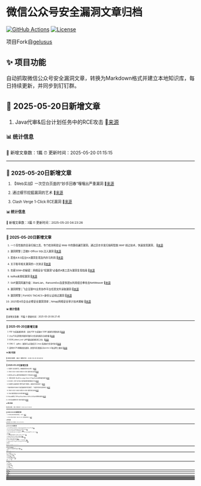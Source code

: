 # 微信公众号安全漏洞文章归档

[![GitHub Actions](https://github.com/gelusus/wxvl/actions/workflows/update_today.yml/badge.svg)](https://github.com/gelusus/wxvl/actions)
[![License](https://img.shields.io/badge/license-MIT-blue.svg)](LICENSE)

项目Fork自[gelusus](https://github.com/gelusus/wxvl)

## ✨ 项目功能

自动抓取微信公众号安全漏洞文章，转换为Markdown格式并建立本地知识库，每日持续更新，并同步到钉钉群。



## 📢 2025-05-20日新增文章

1. Java代审&后台计划任务中的RCE攻击 🔗[来源](https://mp.weixin.qq.com/s?__biz=MzkyNjcyODI1OA==&mid=2247484765&idx=1&sn=b9a2b63ae4870eaa17509553d1d15a2a)

#### 📊 统计信息
<small>📝 新增文章数：1篇
⏰ 更新时间：2025-05-20 01:15:15<small>

---


## 📢 2025-05-20日新增文章

1. 【Web实战】一次空白页面的“妙手回春”嘎嘎出严重漏洞 🔗[来源](https://mp.weixin.qq.com/s?__biz=MzkxNzY5MTg1Ng==&mid=2247487577&idx=4&sn=2b3bbda702b95680bb8469041a55a91f)

2. 通过细节挖掘漏洞的艺术 🔗[来源](https://mp.weixin.qq.com/s?__biz=MzkxNzY5MTg1Ng==&mid=2247487577&idx=6&sn=0d1f02515f463f5488a8ace5e841d877)

3. Clash Verge 1-Click RCE漏洞 🔗[来源](https://mp.weixin.qq.com/s?__biz=MzkzOTIwOTkxMQ==&mid=2247484065&idx=1&sn=80efa6ce84afb40f4fbefc74569e4e41)

#### 📊 统计信息
<small>📝 新增文章数：3篇
⏰ 更新时间：2025-05-20 04:23:26<small>

---


## 📢 2025-05-20日新增文章

1. 一个高性能的目录扫描工具，专门检测和验证 Web 中的路径遍历漏洞。通过异步并发扫描和智能 WAF 绕过技术，快速发现漏洞， 🔗[来源](https://mp.weixin.qq.com/s?__biz=Mzk0ODM0NDIxNQ==&mid=2247494312&idx=1&sn=fae73d6e67898ee15bb7fb2ba7df7b11)

2. 漏洞预警 | 泛微E-Office SQL注入漏洞 🔗[来源](https://mp.weixin.qq.com/s?__biz=MzkwMTQ0NDA1NQ==&mid=2247493169&idx=2&sn=7541877a92fcd02d5022cd061a332eb4)

3. 若依4.8.0后台rce漏洞复现及内存马利用 🔗[来源](https://mp.weixin.qq.com/s?__biz=MzkzNDI5NjEzMQ==&mid=2247484612&idx=1&sn=9ad84b9e19875df2e023e58224b89502)

4. 关于账号相关漏洞的一次测试 🔗[来源](https://mp.weixin.qq.com/s?__biz=MzkwODc1NTgyMg==&mid=2247485139&idx=1&sn=3539268a1eb3de11e87f268ebedcbd11)

5. 年薪30W+的秘密：网络安全"挖漏洞"必备的4类工具与漏洞复现指南 🔗[来源](https://mp.weixin.qq.com/s?__biz=Mzg4NTg5MDQ0OA==&mid=2247487935&idx=1&sn=0fd72220a31b600e0c52b18be2d3e2eb)

6. kafka未授权漏洞 🔗[来源](https://mp.weixin.qq.com/s?__biz=Mzg2MzkwNDU1Mw==&mid=2247485691&idx=1&sn=c6cdd8256b68d350a4402fa121501d81)

7. SAP漏洞风暴升级：BianLian、RansomExx及更多团伙利用组合拳攻击NetWeaver 🔗[来源](https://mp.weixin.qq.com/s?__biz=MzA4NTY4MjAyMQ==&mid=2447900559&idx=1&sn=0a7c9fe1e7debd1234cb5693b067a809)

8. 漏洞预警 | 飞企互联FE业务协作平台任意文件读取漏洞 🔗[来源](https://mp.weixin.qq.com/s?__biz=MzkwMTQ0NDA1NQ==&mid=2247493169&idx=3&sn=3651274bf140c0b87299a7ee5ced3a89)

9. 漏洞预警 | FortiOS TACACS+身份认证绕过漏洞 🔗[来源](https://mp.weixin.qq.com/s?__biz=MzkwMTQ0NDA1NQ==&mid=2247493169&idx=1&sn=c05c9a489dc07f3b2ddfdd8da6607b89)

10. 2025年4月企业必修安全漏洞清单；Nmap网络安全审计技术揭秘 🔗[来源](https://mp.weixin.qq.com/s?__biz=MjM5OTk4MDE2MA==&mid=2655279355&idx=1&sn=48be8d46daba1f043071df066861692a)

#### 📊 统计信息
<small>📝 新增文章数：10篇
⏰ 更新时间：2025-05-20 08:27:45<small>

---


## 📢 2025-05-20日新增文章

1. PDF 生成器漏洞利用：查找 PDF 生成器中 SSRF 漏洞的完整指南 🔗[来源](https://mp.weixin.qq.com/s?__biz=MzI0MTUwMjQ5Nw==&mid=2247488386&idx=1&sn=b9796901565c32f9f5e18643c53c5977)

2. 大众汽车应用程序漏洞可致车主信息和服务记录泄露 🔗[来源](https://mp.weixin.qq.com/s?__biz=MzI2NzAwOTg4NQ==&mid=2649795151&idx=2&sn=fbe72b2822bdbe8de6113691b2162b1b)

3. IDOR_detect_tool【API越权漏洞检测工具】 🔗[来源](https://mp.weixin.qq.com/s?__biz=MzkyNzIxMjM3Mg==&mid=2247490386&idx=1&sn=69a3eb83c41266c5d0ebd2e3c0558e2e)

4. GNU C（glibc）漏洞可以在数百万 Linux 系统执行任意代码 🔗[来源](https://mp.weixin.qq.com/s?__biz=MzI2NzAwOTg4NQ==&mid=2649795151&idx=3&sn=293aecf04fcabee81298a4fbcda70c1f)

5. 英特尔CPU再曝高危漏洞，新型内存泄漏与Spectre v2攻击卷土重来 🔗[来源](https://mp.weixin.qq.com/s?__biz=MzU0MjE2Mjk3Ng==&mid=2247489110&idx=1&sn=bd7f08bd623117ea3652505c80ba5da9)

#### 📊 统计信息
<small>📝 新增文章数：5篇
⏰ 更新时间：2025-05-20 09:46:52<small>

---


## 📢 2025-05-20日新增文章

1. 印度阿三安全研究员，欺骗漏洞赏金全过程！ 🔗[来源](https://mp.weixin.qq.com/s?__biz=MzIyMDEzMTA2MQ==&mid=2651168480&idx=1&sn=50dcda92c002bd51ea2737f3532de5c6)

2. CNVD-2023-04620 金和 OA XXE 漏洞分析复现 🔗[来源](https://mp.weixin.qq.com/s?__biz=Mzg2NDcwNjkzNw==&mid=2247487511&idx=1&sn=26c6c9c168d84586c8478f7b2dedd2d1)

3. 高危WordPress插件漏洞威胁超1万个网站安全 🔗[来源](https://mp.weixin.qq.com/s?__biz=MzAxMjE3ODU3MQ==&mid=2650610809&idx=3&sn=d60cac29d0d8c32877b922b55df29182)

4. 【成功复现】WordPress plugin Kubio AI Page Builder路径遍历漏洞 🔗[来源](https://mp.weixin.qq.com/s?__biz=MzU2NDgzOTQzNw==&mid=2247503311&idx=1&sn=17cd63a2dc5bb1c0a1bbcf1dc7d0fd9a)

5. EDUSRC | 两个证书站小程序漏洞挖掘思路及方法 🔗[来源](https://mp.weixin.qq.com/s?__biz=MzUyODkwNDIyMg==&mid=2247550119&idx=1&sn=c25a8b23e5ef7622e645d208c419b59f)

6. 文末赠书|当漏洞成为“数字战争”的弹药，谁能改写攻防规则？ 🔗[来源](https://mp.weixin.qq.com/s?__biz=MzAxMjE3ODU3MQ==&mid=2650610809&idx=2&sn=186c2134c645104b6d44da9bb54bd25e)

7. 微步再获评CNNVD“高质量漏洞优秀贡献奖”、“年度优秀技术支撑单位” 🔗[来源](https://mp.weixin.qq.com/s?__biz=MzI5NjA0NjI5MQ==&mid=2650183840&idx=2&sn=0af114301702b4ae7a8abbb1292f6b31)

8. CNVD-2023-04620 金和 OA XXE 漏洞分析复现 🔗[来源](https://mp.weixin.qq.com/s?__biz=MzU3MDg2NDI4OA==&mid=2247491153&idx=1&sn=b45e5f6c7bba1d0d1d9a973478640211)

9. CNVD漏洞周报2025年第18期 🔗[来源](https://mp.weixin.qq.com/s?__biz=MzIwNDk0MDgxMw==&mid=2247499864&idx=1&sn=0ac97ac6631f4bed37dc9d65de527d8d)

10. Mozilla修复了在Pwn2Own Berlin 2025上公开演示的零日漏洞 🔗[来源](https://mp.weixin.qq.com/s?__biz=Mzg3OTc0NDcyNQ==&mid=2247493874&idx=1&sn=66206ef8b1b21a6d4d0f75b5f2bb1e87)

11. SRC实战案例分享-验证码漏洞 🔗[来源](https://mp.weixin.qq.com/s?__biz=MzkyNzM2MjM0OQ==&mid=2247496619&idx=1&sn=cef5546181d6f6ba22d6e75da46caf4d)

#### 📊 统计信息
<small>📝 新增文章数：11篇
⏰ 更新时间：2025-05-20 12:26:23<small>

---


## 📢 2025-05-20日新增文章

1. 2025攻防演练必修高危漏洞集合（1.0版） 🔗[来源](https://mp.weixin.qq.com/s?__biz=MzIwMjcyNzA5Mw==&mid=2247495058&idx=1&sn=9ba60513d1aedc46385f088671127de5)

2. GitHub 坟场又添新魂？‘data-cve-poc’ 这把铁锹想挖啥？ 🔗[来源](https://mp.weixin.qq.com/s?__biz=MzU3MjczNzA1Ng==&mid=2247497394&idx=2&sn=6afa5a1d01e022c60b0560e63bb5013c)

#### 📊 统计信息
<small>📝 新增文章数：2篇
⏰ 更新时间：2025-05-20 16:29:35<small>

---


## 📢 2025-05-20日新增文章

1. 安全动态回顾|65款违法违规收集使用个人信息的移动应用被通报 微软5月补丁星期二修复72个漏洞 🔗[来源](https://mp.weixin.qq.com/s?__biz=MzI0MDY1MDU4MQ==&mid=2247582421&idx=2&sn=4d652cfed9e7b0c3f05bb935d717f71f)

2. Ghost Route 检测 Next JS 中间件绕过漏洞 (CVE-2025-29927) 的攻击 🔗[来源](https://mp.weixin.qq.com/s?__biz=Mzg2NTk4MTE1MQ==&mid=2247487438&idx=1&sn=ef49a682ff862cf1972a2c7917274ba1)

3. 行业实践｜电力行业数字化转型，应用风险漏洞谁来防？ 🔗[来源](https://mp.weixin.qq.com/s?__biz=MjM5NzE0NTIxMg==&mid=2651135729&idx=1&sn=d51040d6c10c0666031d7f8dcaf25fb4)

4. 大众汽车应用程序再曝安全漏洞，泄露车主敏感信息；410GB TeleMessage泄露数据被DDoSecrets收录 | 牛览 🔗[来源](https://mp.weixin.qq.com/s?__biz=MjM5Njc3NjM4MA==&mid=2651136902&idx=2&sn=5c62a5d8b7822d419bd155094dfa73a3)

5. RCE 🔗[来源](https://mp.weixin.qq.com/s?__biz=MzIzMTIzNTM0MA==&mid=2247497628&idx=1&sn=61a9e680026304bda5658427d781b52b)

6. HackProve国际漏洞狂飙赛来袭！奖金翻倍、积分冲榜，全球开启！ 🔗[来源](https://mp.weixin.qq.com/s?__biz=MjM5NjA0NjgyMA==&mid=2651321374&idx=1&sn=e9577cbfc42d88f3379443abc9ae10f7)

7. 【安全圈】CISA最近将Chrome漏洞标记为被积极利用 🔗[来源](https://mp.weixin.qq.com/s?__biz=MzIzMzE4NDU1OQ==&mid=2652069726&idx=4&sn=6e0326f5a7bbfaabc1fb97d20777862b)

8. ChatGPT漏洞允许攻击者在共享对话中嵌入恶意SVG与图像文件 🔗[来源](https://mp.weixin.qq.com/s?__biz=MjM5NjA0NjgyMA==&mid=2651321374&idx=3&sn=6a3bba25915e6ce2b498ef03970fc4e8)

9. Mongoose 搜索注入漏洞复现与修复 🔗[来源](https://mp.weixin.qq.com/s?__biz=MzkyNTY3Nzc3Mg==&mid=2247489854&idx=1&sn=1e0a63504777786c01f77ea4604a9551)

10. Pwn2Own 2025柏林赛落幕！29个零日漏洞曝光，百万奖金花落谁家？ 🔗[来源](https://mp.weixin.qq.com/s?__biz=MjM5NTc2MDYxMw==&mid=2458594279&idx=2&sn=bba65c83cfc13e29b1d3bcebbe562ed2)

11. 【漏洞通告】glibc静态setuid程序dlopen代码执行漏洞 (CVE-2025-4802) 🔗[来源](https://mp.weixin.qq.com/s?__biz=MzkzNzY5OTg2Ng==&mid=2247501089&idx=2&sn=1ebe4873b80d78327d69e54c096a745c)

#### 📊 统计信息
<small>📝 新增文章数：11篇
⏰ 更新时间：2025-05-20 20:45:19<small>

---


## 📢 2025-05-21日新增文章

1. 【AI漏洞预警】Infiniflow Ragflow账户接管漏洞CVE-2025-48187 🔗[来源](https://mp.weixin.qq.com/s?__biz=MzI3NzMzNzE5Ng==&mid=2247490103&idx=1&sn=432278ec94ada797568108539241ac0b)

2. 【安全圈】黑客在Pwn2Own柏林大赛中利用28个零日漏洞斩获107万美元奖金 🔗[来源](https://mp.weixin.qq.com/s?__biz=MzIzMzE4NDU1OQ==&mid=2652069726&idx=2&sn=c20c0d51d02d13694b5fc4bca2f03dd4)

#### 📊 统计信息
<small>📝 新增文章数：2篇
⏰ 更新时间：2025-05-21 00:27:34<small>

---


## 📢 2025-05-21日新增文章

1. SysAid SysAid On-Prem 未授权 XML外部实体注入(XXE)漏洞 🔗[来源](https://mp.weixin.qq.com/s?__biz=MzA5NzQzNTc0Ng==&mid=2247502414&idx=6&sn=ff90534f91198265ab19c5d635974345)

2. 漏洞速递 | CVE-2025-29927漏洞（附EXP） 🔗[来源](https://mp.weixin.qq.com/s?__biz=MzI1NTM4ODIxMw==&mid=2247501349&idx=1&sn=59bf10bba063b60bdb410a2b2227295e)

3. 商用漏洞扫描器的盲区：为什么越权漏洞总被漏检？ 🔗[来源](https://mp.weixin.qq.com/s?__biz=MzkyMTYyOTQ5NA==&mid=2247487145&idx=1&sn=c089110d0633e7f0798f8191da30eaef)

4. Gnu Glibc 逻辑缺陷漏洞 🔗[来源](https://mp.weixin.qq.com/s?__biz=MzA5NzQzNTc0Ng==&mid=2247502414&idx=1&sn=e436f090f20203dae2788470d2e830f7)

5. Ivanti Endpoint Manager Mobile 需授权 代码注入漏洞 🔗[来源](https://mp.weixin.qq.com/s?__biz=MzA5NzQzNTc0Ng==&mid=2247502414&idx=2&sn=e08d06704ad18be109b3687efc5c973a)

6. BurpAPI越权漏洞检测工具|漏洞探测 🔗[来源](https://mp.weixin.qq.com/s?__biz=Mzg3ODE2MjkxMQ==&mid=2247491589&idx=1&sn=24950336ac9f53aa1ec1584c73a58f5c)

7. Pwn2Own 2025柏林黑客大赛：发现28个0day 斩获百万美元奖金 🔗[来源](https://mp.weixin.qq.com/s?__biz=MzI4NDY2MDMwMw==&mid=2247514384&idx=2&sn=fcfc80f16f102b6fec2c364408384b51)

8. SysAid SysAid On-Prem 未授权 XML外部实体注入(XXE)漏洞 🔗[来源](https://mp.weixin.qq.com/s?__biz=MzA5NzQzNTc0Ng==&mid=2247502414&idx=5&sn=7162f099562c67bb40635cb4eb23f583)

9. Google Chrome 访问控制不当漏洞 🔗[来源](https://mp.weixin.qq.com/s?__biz=MzA5NzQzNTc0Ng==&mid=2247502414&idx=7&sn=72b2561ef284f3206a5cbf4f54eba279)

#### 📊 统计信息
<small>📝 新增文章数：9篇
⏰ 更新时间：2025-05-21 04:24:36<small>

---


## 📢 2025-05-21日新增文章

1. Nodejs Node.Js 异常处理不当漏洞 🔗[来源](https://mp.weixin.qq.com/s?__biz=MzA5NzQzNTc0Ng==&mid=2247502414&idx=8&sn=5608f451446d34b3c8f6f699ea83c692)

2. 30个云安全漏洞的发现与利用技巧，非常有用！ 🔗[来源](https://mp.weixin.qq.com/s?__biz=MzIwMzIyMjYzNA==&mid=2247518934&idx=1&sn=597eb63142bac29bc6e2b8799d93c038)

3. 通过细节挖掘漏洞的艺术 🔗[来源](https://mp.weixin.qq.com/s?__biz=MzkxNzY5MTg1Ng==&mid=2247487591&idx=7&sn=f7d37a10fbe119e782c7c4c2abf36665)

4. 漏洞预警 | 力软敏捷开发框架远程代码执行漏洞 🔗[来源](https://mp.weixin.qq.com/s?__biz=MzkwMTQ0NDA1NQ==&mid=2247493178&idx=2&sn=5c4ca05702c3759560ca3f920b04e29b)

5. 【Web实战】一次空白页面的“妙手回春”嘎嘎出严重漏洞 🔗[来源](https://mp.weixin.qq.com/s?__biz=MzkxNzY5MTg1Ng==&mid=2247487591&idx=5&sn=e28dd77522b9412f1e50fad4a4c40318)

6. 4G通话（VoLTE）漏洞致仅需拨号即可定位任何O2运营商用户 🔗[来源](https://mp.weixin.qq.com/s?__biz=Mzg3OTc0NDcyNQ==&mid=2247493883&idx=1&sn=7dedce75c1a1e0e52ab06db60c0770a7)

7. 2025 HVV必修高危漏洞集合 🔗[来源](https://mp.weixin.qq.com/s?__biz=MjM5OTk4MDE2MA==&mid=2655279619&idx=1&sn=c2e1e6d269e4a7a134eaed7013d7c6fd)

8. Fortinet FortiOS 身份验证缺陷漏洞 🔗[来源](https://mp.weixin.qq.com/s?__biz=MzA5NzQzNTc0Ng==&mid=2247502414&idx=4&sn=a35a1079fd3a884216dc28f8d3af5297)

9. 俄 APT 组织利用0day漏洞和擦除器加强对欧洲的攻击 🔗[来源](https://mp.weixin.qq.com/s?__biz=MzI2NzAwOTg4NQ==&mid=2649795169&idx=1&sn=d29b06d7eb3b372dd4945ba1c3820d05)

10. 【漏洞通告】glibc静态setuid程序dlopen代码执行漏洞安全风险通告 🔗[来源](https://mp.weixin.qq.com/s?__biz=MzU4NjY4MDAyNQ==&mid=2247497487&idx=1&sn=e40cf31a2c927023db8183d1175e2705)

11. Apache IoTDB 需授权 代码注入漏洞 🔗[来源](https://mp.weixin.qq.com/s?__biz=MzA5NzQzNTc0Ng==&mid=2247502414&idx=3&sn=edae5292526e0e40d7c0ade7557df90e)

#### 📊 统计信息
<small>📝 新增文章数：11篇
⏰ 更新时间：2025-05-21 09:46:49<small>

---


## 📢 2025-05-21日新增文章

1. 美特CRM upload3.jsp 任意文件上传漏洞 🔗[来源](https://mp.weixin.qq.com/s?__biz=MzkzMTcwMTg1Mg==&mid=2247491536&idx=1&sn=e08651804979dee3ed4ad293816140a0)

2. 漏洞预警 美特CRM mcc_login.jsp SQL注入漏洞 🔗[来源](https://mp.weixin.qq.com/s?__biz=MzkyMTMwNjU1Mg==&mid=2247492295&idx=1&sn=f6fe03aa31417ece81388366d75a5ef2)

3. 漏洞预警 | Optilink管理系统注入漏洞 🔗[来源](https://mp.weixin.qq.com/s?__biz=MzkwMTQ0NDA1NQ==&mid=2247493178&idx=1&sn=0d4028eaae2e2be533e9e2773f0d5df7)

4. 基于路由转发导致的权限认证绕过漏洞分析 🔗[来源](https://mp.weixin.qq.com/s?__biz=Mzk0OTU2ODQ4Mw==&mid=2247487296&idx=1&sn=4a1242ec620fb15daa80efad6cf99ae6)

#### 📊 统计信息
<small>📝 新增文章数：4篇
⏰ 更新时间：2025-05-21 12:26:34<small>

---


## 📢 2025-05-21日新增文章

1. 当漏洞成为“数字战争”的弹药，谁能改写攻防规则？ 🔗[来源](https://mp.weixin.qq.com/s?__biz=MzkyNTYwOTMyNA==&mid=2247485405&idx=1&sn=beb431317f63213a3b1ce3caf311a704)

2. 【CVE-2025-40634】缓冲区溢出 EXP 公布 🔗[来源](https://mp.weixin.qq.com/s?__biz=MjM5Mzc4MzUzMQ==&mid=2650261150&idx=1&sn=9f9b5e82296ea4a4ccb98a8c4d178877)

3. 漏洞速递 | CVE-2025-0868 RCE漏洞（附EXP） 🔗[来源](https://mp.weixin.qq.com/s?__biz=MzI1NTM4ODIxMw==&mid=2247501350&idx=1&sn=ebf4178a51e69ff7028825f78d0fb3d0)

4. 漏洞预警 | NetMizer日志管理系统SQL注入漏洞 🔗[来源](https://mp.weixin.qq.com/s?__biz=MzkwMTQ0NDA1NQ==&mid=2247493178&idx=3&sn=e9da86edd858bb077c5e6134e069540a)

5. Hazy Hawk DNS漏洞攻击：知名机构云资源被劫持，网络安全警报高涨 🔗[来源](https://mp.weixin.qq.com/s?__biz=MzIzNDU5NTI4OQ==&mid=2247489290&idx=1&sn=a19bddad3e733eb6b68ee4c010a45571)

6. 信息安全漏洞周报（2025年第20期） 🔗[来源](https://mp.weixin.qq.com/s?__biz=MzAxODY1OTM5OQ==&mid=2651463062&idx=2&sn=b4a9cf80bd7a6eebe34ae2ff379c6f1b)

7. 黑客在Pwn2Own利用VMware ESXi和Microsoft SharePoint零日漏洞 🔗[来源](https://mp.weixin.qq.com/s?__biz=MzI0MDY1MDU4MQ==&mid=2247582436&idx=1&sn=12b06818505f402adb0a43d0f8fed169)

#### 📊 统计信息
<small>📝 新增文章数：7篇
⏰ 更新时间：2025-05-21 16:28:56<small>

---


## 📢 2025-05-21日新增文章

1. 【渗透实战系列】|54-小程序渗透记录 通过细节挖掘漏洞的艺术 🔗[来源](https://mp.weixin.qq.com/s?__biz=Mzg2NDYwMDA1NA==&mid=2247544884&idx=1&sn=82fe2afa774e253e020af6d28ecf0d9e)

2. VMware 紧急修复多个漏洞 🔗[来源](https://mp.weixin.qq.com/s?__biz=MzI2NTg4OTc5Nw==&mid=2247523082&idx=1&sn=1ddbeb4f3e454706eafa9900777eed09)

3. CVE-2025-47916：Metasploit模块开源 🔗[来源](https://mp.weixin.qq.com/s?__biz=Mzg3NzU1NzIyMg==&mid=2247485022&idx=2&sn=90f73f6b0dac3ec07c2eb4bff9c96f3f)

4. 安钥®「漏洞防治标准作业程序（SOP）」征文启示 [2025年第20期，总第38期] 🔗[来源](https://mp.weixin.qq.com/s?__biz=Mzk0OTQzMDI4Mg==&mid=2247484855&idx=1&sn=fbd0408fe1e921d65adf6f736435cfa6)

5. 某礼品卡电子券收卡系统存在前台SQL注入漏洞 🔗[来源](https://mp.weixin.qq.com/s?__biz=Mzg4MTkwMTI5Mw==&mid=2247489775&idx=1&sn=3ed3caadde8d55b8bc21e59f7074c953)

6. 【AI风险通告】vLLM存在远程代码执行漏洞（CVE-2025-47277） 🔗[来源](https://mp.weixin.qq.com/s?__biz=MzUzOTE2OTM5Mg==&mid=2247490397&idx=1&sn=d297b27606dab7d510399b202924f348)

7. NIST、CISA联合提出漏洞利用概率度量标准 🔗[来源](https://mp.weixin.qq.com/s?__biz=MzI2NTg4OTc5Nw==&mid=2247523082&idx=2&sn=4d5a25d58482d98bdb3b13320e03bb92)

8. 车载网络通信“CAN总线”的安全与漏洞 🔗[来源](https://mp.weixin.qq.com/s?__biz=MzIzOTc2OTAxMg==&mid=2247554991&idx=1&sn=349b4d22b12fcd3a515d02f35327005e)

9. 攻防技术观察| 试验性攻击工具利用Windows系统信任机制屏蔽Defender；可精准预测漏洞被实际利用概率的评估指标体系发布 🔗[来源](https://mp.weixin.qq.com/s?__biz=MjM5Njc3NjM4MA==&mid=2651136952&idx=2&sn=69e69672adb30bdae6830130589359c4)

10. Redis 漏洞分析——lua 脚本篇 🔗[来源](https://mp.weixin.qq.com/s?__biz=MjM5NTc2MDYxMw==&mid=2458594290&idx=1&sn=8c9c75889765c142a9cadf01dc6feaec)

11. vLLM 曝高危远程代码漏洞，AI 服务器面临攻击风险 🔗[来源](https://mp.weixin.qq.com/s?__biz=MjM5NjA0NjgyMA==&mid=2651321451&idx=3&sn=821456f16440650fb03a4c3b61a55746)

12. VMware ESXi & vCenter 执行任意命令漏洞 🔗[来源](https://mp.weixin.qq.com/s?__biz=MzI0NzE4ODk1Mw==&mid=2652096252&idx=1&sn=2f0f81d26d721040020ceab8d5bdf46e)

13. 火狐修复Pwn2Own大会上利用的2个0day漏洞 🔗[来源](https://mp.weixin.qq.com/s?__biz=MzI2NTg4OTc5Nw==&mid=2247523071&idx=1&sn=8d8429be1cebb442aaca091ca13012be)

14. 【漏洞通告】VMware vCenter Server命令执行漏洞 (CVE-2025-41225） 🔗[来源](https://mp.weixin.qq.com/s?__biz=Mzk0MjE3ODkxNg==&mid=2247489294&idx=1&sn=f072386155370c5ef7445d8624b8be07)

15. 【漏洞预警】FortiOS TACACS+身份认证绕过漏洞(CVE-2025-22252) 🔗[来源](https://mp.weixin.qq.com/s?__biz=MzI3NzMzNzE5Ng==&mid=2247490108&idx=1&sn=437c672c043c061be53714a52ae1cc38)

16. 一个高性能的目录扫描工具，专门检测和验证 Web 中的路径遍历漏洞,通过异步并发扫描和智能 WAF 绕过技术，快速发现漏洞 🔗[来源](https://mp.weixin.qq.com/s?__biz=Mzg5NzUyNTI1Nw==&mid=2247497345&idx=1&sn=ce91a7ca3849f39847a2580b90e00d1d)

17. 【漏洞预警】全球数万设备受影响！Clash用户小心：暴露Web控制端口=门户大开！ 🔗[来源](https://mp.weixin.qq.com/s?__biz=MzI4MzcwNTAzOQ==&mid=2247545758&idx=1&sn=bb67c0afeb1a3252328109616e458ff4)

18. 突破限制模式：Visual Studio Code 中的 XSS 到 RCE 🔗[来源](https://mp.weixin.qq.com/s?__biz=MzAxMjYyMzkwOA==&mid=2247529982&idx=2&sn=83dfd9aa76d03b4d22e22c2638cad422)

19. 我的第一个漏洞赏金计划：我如何赚到 1,000 美元 🔗[来源](https://mp.weixin.qq.com/s?__biz=MzkwOTE5MDY5NA==&mid=2247506411&idx=1&sn=f203edbcf801302cc15cf12841f0ab3b)

20. 2025年十大最佳漏洞管理工具 🔗[来源](https://mp.weixin.qq.com/s?__biz=MzIyMDEzMTA2MQ==&mid=2651168499&idx=1&sn=4796889b109dc91d051a195eb002e9c4)

#### 📊 统计信息
<small>📝 新增文章数：20篇
⏰ 更新时间：2025-05-21 20:44:36<small>

---


## 📢 2025-05-22日新增文章

1. 发现与 IXON VPN 客户端相关的三个新漏洞，可导致本地权限提升 (LPE) 🔗[来源](https://mp.weixin.qq.com/s?__biz=MzAxMjYyMzkwOA==&mid=2247529982&idx=3&sn=cd0ae68d9599ac5c66a1868fa35a2305)

2. 【漏洞处置SOP】飞致云DataEase未授权访问控制不当漏洞（CVE-2024-30269） 🔗[来源](https://mp.weixin.qq.com/s?__biz=Mzk0OTQzMDI4Mg==&mid=2247484855&idx=2&sn=8e23287c2d5da0a9ea4574bc7fb17b8f)

3. 【漏洞预警】VMware VCenter Server 命令执行漏洞(CVE-2025-41225) 🔗[来源](https://mp.weixin.qq.com/s?__biz=MzkyNzQzNDI5OQ==&mid=2247486690&idx=1&sn=1edf88a3285d6b7f9ce75f4029eadb8e)

4. HackProve国际漏洞狂飙赛来袭！奖金翻倍、积分冲榜，全球开启！ 🔗[来源](https://mp.weixin.qq.com/s?__biz=Mzk0NTU0ODc0Nw==&mid=2247492458&idx=2&sn=d9dee6fdd77f7958e4c1c7017d219fcf)

5. AboutSSRF一款基于Burpsuite MontoyaAPI的黑盒SSRF漏洞自动化检测插件 🔗[来源](https://mp.weixin.qq.com/s?__biz=Mzg3ODE2MjkxMQ==&mid=2247491604&idx=1&sn=5c9fdbe2381fa02b0b113c2d4d1946e8)

#### 📊 统计信息
<small>📝 新增文章数：5篇
⏰ 更新时间：2025-05-22 00:28:07<small>

---


## 📢 2025-05-22日新增文章

1. OPC UA协议与漏洞分析 🔗[来源](https://mp.weixin.qq.com/s?__biz=MzU2NjI5NzY1OA==&mid=2247513025&idx=1&sn=8995ce6d3df8a1b9090755df52be6729)

2. 漏洞挖掘—利用查询功能获取敏感信息（2） 🔗[来源](https://mp.weixin.qq.com/s?__biz=MzkyNjczNzgzMA==&mid=2247484547&idx=1&sn=6e16e54e1a96a10f763626e990d0c081)

3. 黑客在柏林 Pwn2Own 漏洞竞赛中凭借 28 个零日漏洞赢得 1,078,750 美元 🔗[来源](https://mp.weixin.qq.com/s?__biz=Mzg3ODY0NTczMA==&mid=2247492979&idx=1&sn=9a26d330e98f20f99a943d09bff5dbe7)

4. SpringBlade api∕blade-system∕menu∕list接口存在SQL注入漏洞 附POC 🔗[来源](https://mp.weixin.qq.com/s?__biz=MzIxMjEzMDkyMA==&mid=2247488490&idx=1&sn=a31e9acc3c762519b05168b72ae96024)

#### 📊 统计信息
<small>📝 新增文章数：4篇
⏰ 更新时间：2025-05-22 04:23:29<small>

---


## 📢 2025-05-22日新增文章

1. 【漏洞通告】VMware vCenter 认证后命令执行漏洞(CVE-2025-41225) 🔗[来源](https://mp.weixin.qq.com/s?__biz=Mzg2NjgzNjA5NQ==&mid=2247524452&idx=1&sn=51c19d60867376f7f41d34025b31b63a)

#### 📊 统计信息
<small>📝 新增文章数：1篇
⏰ 更新时间：2025-05-22 09:45:46<small>

---


## 📢 2025-05-23日新增文章

1. Setuptools 漏洞导致数百万 Python 用户易受RCE攻击 🔗[来源](https://mp.weixin.qq.com/s?__biz=MzI2NTg4OTc5Nw==&mid=2247523092&idx=1&sn=53658193138b944b76bad2de5c9801f5)

2. 代理工具 Clash Verge 客户端出现新的 1-Click 远程代码执行漏洞 🔗[来源](https://mp.weixin.qq.com/s?__biz=MzkzMTYyMDk1Nw==&mid=2247483853&idx=1&sn=e0efcfaf5be3978ccf6ebc28bde77a73)

3. 多个 GitLab 漏洞使攻击者能够发起 DoS 攻击 🔗[来源](https://mp.weixin.qq.com/s?__biz=MzI0NzE4ODk1Mw==&mid=2652096259&idx=2&sn=d8d2730e6657e88318f2e82adfe92123)

4. ChatGPT漏洞允许攻击者在共享对话中嵌入恶意SVG与图像文件 🔗[来源](https://mp.weixin.qq.com/s?__biz=MzU5Njc4NjM3NA==&mid=2247496599&idx=1&sn=9cdd2833b203dbc756228948f6be0fad)

5. 域0day容易利用吗 🔗[来源](https://mp.weixin.qq.com/s?__biz=MzkxNTIwNTkyNg==&mid=2247554886&idx=1&sn=b92b2a11c128532122d5ca74de178e49)

6. 【高危漏洞预警】VMware VCenter Server 命令注入漏洞 🔗[来源](https://mp.weixin.qq.com/s?__biz=MzI3NzMzNzE5Ng==&mid=2247490120&idx=1&sn=ad898403409d5bc4b04695a8210c42a3)

7. 【漏洞预警】vLLM PyNcclPipe pickle反序列化漏洞（CVE-2025-47277） 🔗[来源](https://mp.weixin.qq.com/s?__biz=MzkwMDc1MTM5Ng==&mid=2247484085&idx=1&sn=e447afc95940697dfe60767d5170f6ad)

8. 【严重AI漏洞预警】vLLM PyNcclPipe pickle反序列化漏洞（CVE-2025-47277） 🔗[来源](https://mp.weixin.qq.com/s?__biz=MzI3NzMzNzE5Ng==&mid=2247490120&idx=2&sn=d9f4eab74bad4582854138a17f05b0a9)

9. 满分严重漏洞导致 MB-Gateway 设备易受远程攻击 🔗[来源](https://mp.weixin.qq.com/s?__biz=MzI2NTg4OTc5Nw==&mid=2247523092&idx=2&sn=a5febb5cf97d5b007d31e1d71c58244a)

10. Ivanti EPMM 未授权远程代码执行漏洞(CVE-2025-4428) 🔗[来源](https://mp.weixin.qq.com/s?__biz=MzkzMTcwMTg1Mg==&mid=2247491545&idx=1&sn=15d26045141557b049c60a4f0198973d)

11. 漏洞复现|无垠智能模糊测试系统实战复现OpenSSL高危漏洞 🔗[来源](https://mp.weixin.qq.com/s?__biz=Mzg3Mjg4NTcyNg==&mid=2247490453&idx=1&sn=a2248851ef6d20228658802b570c5d56)

12. 【风险通告】VMware vCenter存在命令执行漏洞（CVE-2025-41225） 🔗[来源](https://mp.weixin.qq.com/s?__biz=MzUzOTE2OTM5Mg==&mid=2247490402&idx=1&sn=0be91c0559fd74fdaa7e1d690ce0605d)

13. 2025攻防演练必修高危漏洞集合（1.0版） 🔗[来源](https://mp.weixin.qq.com/s?__biz=MzU0MDI1MjUxMg==&mid=2247533628&idx=2&sn=44ccb79264efbbd0254cff57b4c4a08a)

14. 漏洞赏金工具 -- BBtool（5月21日更新） 🔗[来源](https://mp.weixin.qq.com/s?__biz=MzI4MDQ5MjY1Mg==&mid=2247516677&idx=1&sn=8bd54d9cb3ad82b65bcf77877a9bf7f4)

15. 一款专为安全研究人员和白帽子设计的漏洞赏金工具 🔗[来源](https://mp.weixin.qq.com/s?__biz=Mzg5NzUyNTI1Nw==&mid=2247497351&idx=1&sn=dbd0b485f6a94cd50d1e7225916730ce)

16. Microsoft Telnet 客户端 MS-TNAP 服务器端身份验证令牌漏洞 🔗[来源](https://mp.weixin.qq.com/s?__biz=MzAwMjQ2NTQ4Mg==&mid=2247499166&idx=1&sn=b24591342347f5a63206029ea9b03872)

17. 漏洞安全亦是国家安全|斗象晋级CNNVD国家漏洞库首批“核心技术支撑单位” 🔗[来源](https://mp.weixin.qq.com/s?__biz=MzU0MDI1MjUxMg==&mid=2247533628&idx=1&sn=9cc7fec6b77c1987729a9c01de53e3dc)

18. 工具推荐 | RCE命令无回显利用工具 🔗[来源](https://mp.weixin.qq.com/s?__biz=MzkwNjczOTQwOA==&mid=2247494686&idx=1&sn=1e20b9324dc3599560e8064fd4f47aa5)

19. Samlify SSO 签名绕过 (CVE-2025-47949)：从XML签名本质到纵深防御 🔗[来源](https://mp.weixin.qq.com/s?__biz=MzA4NTY4MjAyMQ==&mid=2447900577&idx=1&sn=c7f08fd41d1333cccb324baacf6a8b5d)

20. PDF 生成器漏洞利用：查找 PDF 生成器中 SSRF 漏洞的完整指南 🔗[来源](https://mp.weixin.qq.com/s?__biz=Mzg2ODYxMzY3OQ==&mid=2247519372&idx=1&sn=50db0c7ee25f800969366f8c73e9e310)

#### 📊 统计信息
<small>📝 新增文章数：20篇
⏰ 更新时间：2025-05-23 00:28:09<small>

---


## 📢 2025-05-23日新增文章

1. CVE-2025-26147：Denodo Scheduler 中经过身份验证的 RCE 🔗[来源](https://mp.weixin.qq.com/s?__biz=MzAxMjYyMzkwOA==&mid=2247530046&idx=1&sn=2eaab2ebd8595d1d3ddb332557c83a59)

2. 渗透工具箱V8 集成Web扫描、漏洞利用、抓包、免杀等等|漏洞探测 🔗[来源](https://mp.weixin.qq.com/s?__biz=Mzg3ODE2MjkxMQ==&mid=2247491624&idx=1&sn=d3d39952455d901dbe67aa71b6c396da)

3. KEDACOM phoenix监控平台upload_fcgi任意文件上传漏洞 🔗[来源](https://mp.weixin.qq.com/s?__biz=Mzk1Nzg3ODkyNg==&mid=2247484099&idx=1&sn=658a1b6d2a58a76b2c10a229e1596104)

4. JWT原理及常见漏洞详解 🔗[来源](https://mp.weixin.qq.com/s?__biz=Mzg2MjgwMzIxMA==&mid=2247485153&idx=1&sn=df4a9596cf936fe6efbd34bb4cd75520)

#### 📊 统计信息
<small>📝 新增文章数：4篇
⏰ 更新时间：2025-05-23 04:23:48<small>

---


## 📢 2025-05-23日新增文章

1. 【漏洞通告】VMware vCenter Server认证命令执行漏洞(CVE-2025-41225) 🔗[来源](https://mp.weixin.qq.com/s?__biz=MzkzNzY5OTg2Ng==&mid=2247501099&idx=2&sn=33695589e4a03b131b18ffb1a4373bdb)

2. 某礼品卡电子券收卡系统存在前台SQL注入漏洞 🔗[来源](https://mp.weixin.qq.com/s?__biz=MzIxNTIzNTExMQ==&mid=2247491702&idx=1&sn=cc0ac523b86b876c52a60d18ec785bc4)

3. 【成功复现】Gladinet CentreStack反序列化漏洞(CVE-2025-30406) 🔗[来源](https://mp.weixin.qq.com/s?__biz=MzU2NDgzOTQzNw==&mid=2247503322&idx=1&sn=f502a2413a0ef8a73683a55f569d135d)

#### 📊 统计信息
<small>📝 新增文章数：3篇
⏰ 更新时间：2025-05-23 09:45:37<small>

---


## 📢 2025-05-23日新增文章

1. src漏洞挖掘必备利器 🔗[来源](https://mp.weixin.qq.com/s?__biz=MzIzMTIzNTM0MA==&mid=2247497634&idx=1&sn=0365b5a0a464632f064e7d4224b145b7)

2. 朱雀实验室协助vLLM修复CVSS 9.8分严重漏洞 🔗[来源](https://mp.weixin.qq.com/s?__biz=MjM5NzE1NjA0MQ==&mid=2651207157&idx=1&sn=7756328ed7d6b73c0e9d042ccf620f64)

3. 前瞻对抗｜这大概是首次，AI挖出了Linux内核可利用0day 🔗[来源](https://mp.weixin.qq.com/s?__biz=MzkyMjM5MTk3NQ==&mid=2247488640&idx=1&sn=41e022b30064dc14da381bd803fe3c13)

#### 📊 统计信息
<small>📝 新增文章数：3篇
⏰ 更新时间：2025-05-23 12:25:33<small>

---
